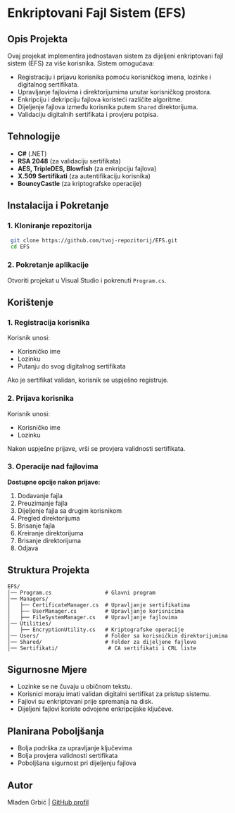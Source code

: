 # Enkriptovani Fajl Sistem (EFS)

## Opis Projekta
Ovaj projekat implementira jednostavan sistem za dijeljeni enkriptovani fajl sistem (EFS) za više korisnika. Sistem omogućava:
- Registraciju i prijavu korisnika pomoću korisničkog imena, lozinke i digitalnog sertifikata.
- Upravljanje fajlovima i direktorijumima unutar korisničkog prostora.
- Enkripciju i dekripciju fajlova koristeći različite algoritme.
- Dijeljenje fajlova između korisnika putem `Shared` direktorijuma.
- Validaciju digitalnih sertifikata i provjeru potpisa.

## Tehnologije
- **C#** (.NET)
- **RSA 2048** (za validaciju sertifikata)
- **AES, TripleDES, Blowfish** (za enkripciju fajlova)
- **X.509 Sertifikati** (za autentifikaciju korisnika)
- **BouncyCastle** (za kriptografske operacije)

## Instalacija i Pokretanje
### 1. Kloniranje repozitorija
```sh
 git clone https://github.com/tvoj-repozitorij/EFS.git
 cd EFS
```

### 2. Pokretanje aplikacije
Otvoriti projekat u Visual Studio i pokrenuti `Program.cs`.

## Korištenje
### 1. Registracija korisnika
Korisnik unosi:
- Korisničko ime
- Lozinku
- Putanju do svog digitalnog sertifikata

Ako je sertifikat validan, korisnik se uspješno registruje.

### 2. Prijava korisnika
Korisnik unosi:
- Korisničko ime
- Lozinku

Nakon uspješne prijave, vrši se provjera validnosti sertifikata.

### 3. Operacije nad fajlovima
**Dostupne opcije nakon prijave:**
1. Dodavanje fajla
2. Preuzimanje fajla
3. Dijeljenje fajla sa drugim korisnikom
4. Pregled direktorijuma
5. Brisanje fajla
6. Kreiranje direktorijuma
7. Brisanje direktorijuma
8. Odjava

## Struktura Projekta
```
EFS/
│── Program.cs                 # Glavni program
│── Managers/
│   ├── CertificateManager.cs  # Upravljanje sertifikatima
│   ├── UserManager.cs         # Upravljanje korisnicima
│   ├── FileSystemManager.cs   # Upravljanje fajlovima
│── Utilities/
│   ├── EncryptionUtility.cs   # Kriptografske operacije
│── Users/                     # Folder sa korisničkim direktorijumima
│── Shared/                    # Folder za dijeljene fajlove
│── Sertifikati/                # CA sertifikati i CRL liste
```

## Sigurnosne Mjere
- Lozinke se ne čuvaju u običnom tekstu.
- Korisnici moraju imati validan digitalni sertifikat za pristup sistemu.
- Fajlovi su enkriptovani prije spremanja na disk.
- Dijeljeni fajlovi koriste odvojene enkripcijske ključeve.

## Planirana Poboljšanja
- Bolja podrška za upravljanje ključevima
- Bolja provjera validnosti sertifikata
- Poboljšana sigurnost pri dijeljenju fajlova

## Autor
Mladen Grbić | [GitHub profil](https://github.com/MladenGrbic)


